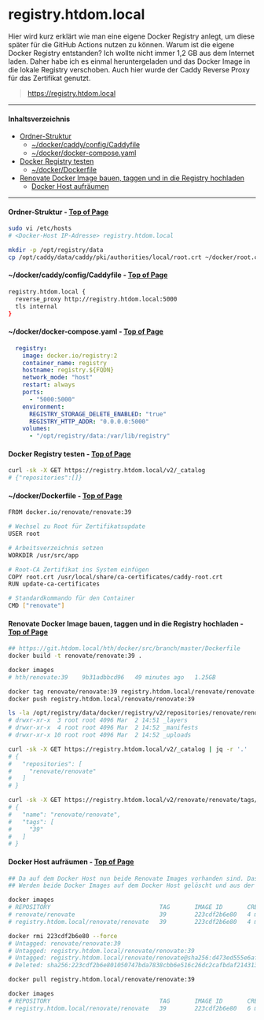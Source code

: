 # registry.htdom.local 

Hier wird kurz erklärt wie man eine eigene Docker Registry anlegt, um diese später für die GitHub Actions nutzen zu können.
Warum ist die eigene Docker Registry entstanden? Ich wollte nicht immer 1,2 GB aus dem Internet laden. Daher habe ich es einmal heruntergeladen und das Docker Image in die lokale Registry verschoben.
Auch hier wurde der Caddy Reverse Proxy für das Zertifikat genutzt.

> https://registry.htdom.local

---
#### Inhaltsverzeichnis

* [Ordner-Struktur](#ordner-struktur---top-of-page)
	* [~/docker/caddy/config/Caddyfile](#dockercaddyconfigcaddyfile---top-of-page)
	* [~/docker/docker-compose.yaml](#dockerdocker-composeyaml---top-of-page)
* [Docker Registry testen](#docker-registry-testen---top-of-page)
	* [~/docker/Dockerfile](#dockerdockerfile---top-of-page)
* [Renovate Docker Image bauen, taggen und in die Registry hochladen](#renovate-docker-image-bauen-taggen-und-in-die-registry-hochladen---top-of-page)
	* [Docker Host aufräumen](#docker-host-aufräumen---top-of-page)
---

#### Ordner-Struktur - [Top of Page](#inhaltsverzeichnis)
```bash
sudo vi /etc/hosts
# <Docker-Host IP-Adresse> registry.htdom.local

mkdir -p /opt/registry/data
cp /opt/caddy/data/caddy/pki/authorities/local/root.crt ~/docker/root.crt
```

#### ~/docker/caddy/config/Caddyfile - [Top of Page](#inhaltsverzeichnis)
```bash
registry.htdom.local {
  reverse_proxy http://registry.htdom.local:5000
  tls internal
}
```

#### ~/docker/docker-compose.yaml - [Top of Page](#inhaltsverzeichnis)
```yaml
  registry:
    image: docker.io/registry:2
    container_name: registry
    hostname: registry.${FQDN}
    network_mode: "host"
    restart: always
    ports:
      - "5000:5000"
    environment:
      REGISTRY_STORAGE_DELETE_ENABLED: "true"
      REGISTRY_HTTP_ADDR: "0.0.0.0:5000"
    volumes:
      - "/opt/registry/data:/var/lib/registry"
```

#### Docker Registry testen - [Top of Page](#inhaltsverzeichnis)
```bash
curl -sk -X GET https://registry.htdom.local/v2/_catalog
# {"repositories":[]}
```

#### ~/docker/Dockerfile - [Top of Page](#inhaltsverzeichnis)
```bash
FROM docker.io/renovate/renovate:39

# Wechsel zu Root für Zertifikatsupdate
USER root

# Arbeitsverzeichnis setzen
WORKDIR /usr/src/app

# Root-CA Zertifikat ins System einfügen
COPY root.crt /usr/local/share/ca-certificates/caddy-root.crt 
RUN update-ca-certificates

# Standardkommando für den Container
CMD ["renovate"]
```

#### Renovate Docker Image bauen, taggen und in die Registry hochladen - [Top of Page](#inhaltsverzeichnis)
```bash
## https://git.htdom.local/hth/docker/src/branch/master/Dockerfile
docker build -t renovate/renovate:39 .

docker images
# hth/renovate:39    9b31adbbcd96   49 minutes ago   1.25GB

docker tag renovate/renovate:39 registry.htdom.local/renovate/renovate:39
docker push registry.htdom.local/renovate/renovate:39

ls -la /opt/registry/data/docker/registry/v2/repositories/renovate/renovate
# drwxr-xr-x  3 root root 4096 Mar  2 14:51 _layers
# drwxr-xr-x  4 root root 4096 Mar  2 14:52 _manifests
# drwxr-xr-x 10 root root 4096 Mar  2 14:52 _uploads

curl -sk -X GET https://registry.htdom.local/v2/_catalog | jq -r '.'
# {
#   "repositories": [
#     "renovate/renovate"
#   ]
# }

curl -sk -X GET https://registry.htdom.local/v2/renovate/renovate/tags/list | jq -r '.'
# {
#   "name": "renovate/renovate",
#   "tags": [
#     "39"
#   ]
# }
```

#### Docker Host aufräumen - [Top of Page](#inhaltsverzeichnis)
```bash
## Da auf dem Docker Host nun beide Renovate Images vorhanden sind. Das eine aus dem DockerHub und das zweite aus der internen Registry "siehe IMAGE ID"
## Werden beide Docker Images auf dem Docker Host gelöscht und aus der Registry neu gezogen.

docker images                                                            
# REPOSITORY                               TAG       IMAGE ID       CREATED         SIZE
# renovate/renovate                        39        223cdf2b6e80   4 minutes ago   1.26GB
# registry.htdom.local/renovate/renovate   39        223cdf2b6e80   4 minutes ago   1.26GB

docker rmi 223cdf2b6e80 --force
# Untagged: renovate/renovate:39
# Untagged: registry.htdom.local/renovate/renovate:39
# Untagged: registry.htdom.local/renovate/renovate@sha256:d473ed555e6af8b21a6060e83f48d8c69dab3942055cddf9e720954c451e0c0a
# Deleted: sha256:223cdf2b6e801050747bda7838cbb6e516c26dc2cafbdaf21431312c3ed1f568

docker pull registry.htdom.local/renovate/renovate:39

docker images                                        
# REPOSITORY                               TAG       IMAGE ID       CREATED         SIZE
# registry.htdom.local/renovate/renovate   39        223cdf2b6e80   6 minutes ago   1.26GB
```
